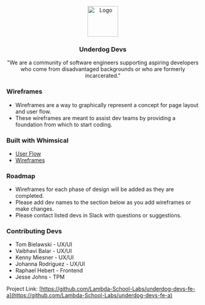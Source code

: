 <div id="top"></div>



<!-- PROJECT LOGO -->
<br />
<div align="center">
  <a href="https://github.com/github_username/repo_name">
    <img src="https://www.underdogdevs.org/static/media/ud-logo.ab703237.png" alt="Logo" width="80" height="80">
  </a>

<h3 align="center">Underdog Devs</h3>

  <p align="center">
    "We are a community of software engineers supporting aspiring developers who come from disadvantaged backgrounds or who are formerly incarcerated."
    <br />
  
  </p>
</div>



### Wireframes

* Wireframes are a way to graphically represent a concept for page layout and user flow. 
* These wireframes are meant to assist dev teams by providing a foundation from which to start coding.


### Built with Whimsical

* [User Flow](https://whimsical.com/user-flow-K9Xjtm1miG3Brdmc3kmvsw)
* [Wireframes](https://whimsical.com/all-wireframes-GmExudG46YFMvo2rfdp2fD)


<!-- ROADMAP -->
### Roadmap

* Wireframes for each phase of design will be added as they are completed. 
* Please add dev names to the section below as you add wireframes or make changes. 
* Please contact listed devs in Slack with questions or suggestions.


<!-- CONTRIBUTING -->
### Contributing Devs
* Tom Bielawski - UX/UI
* Vaibhavi Balar - UX/UI
* Kenny Miesner - UX/UI
* Johanna Rodriguez - UX/UI
* Raphael Hebert - Frontend
* Jesse Johns - TPM


Project Link: [https://github.com/Lambda-School-Labs/underdog-devs-fe-a](https://github.com/Lambda-School-Labs/underdog-devs-fe-a)


